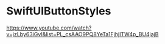 # SwiftUIButtonStyles

https://www.youtube.com/watch?v=jzLby63iGvI&list=PL_csAAO9PQ8YeTa1FjhjITW4p_BU4jajB
